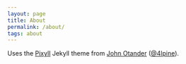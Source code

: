 ```yaml
---
layout: page
title: About
permalink: /about/
tags: about
---
```


Uses the [Pixyll](https://github.com/johnotander/pixyll) Jekyll theme from [John Otander](http://johnotander.com)
([@4lpine](https://twitter.com/4lpine)).
